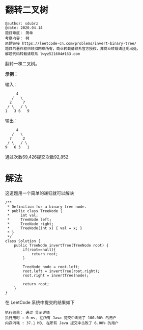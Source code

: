 # 翻转二叉树

```
@author: sdubrz
@date: 2020.04.14
题目难度： 简单
考察内容： 树
原题链接 https://leetcode-cn.com/problems/invert-binary-tree/
题目的著作权归领扣网络所有，商业转载请联系官方授权，非商业转载请注明出处。
解题代码转载请联系 lwyz521604#163.com
```

翻转一棵二叉树。

**示例：**

输入：
```
     4
   /   \
  2     7
 / \   / \
1   3 6   9
```
输出：
```
     4
   /   \
  7     2
 / \   / \
9   6 3   1
```

通过次数69,426提交次数92,852

# 解法

这道题用一个简单的递归就可以解决

```
/**
 * Definition for a binary tree node.
 * public class TreeNode {
 *     int val;
 *     TreeNode left;
 *     TreeNode right;
 *     TreeNode(int x) { val = x; }
 * }
 */
class Solution {
    public TreeNode invertTree(TreeNode root) {
        if(root==null){
            return root;
        }

        TreeNode node = root.left;
        root.left = invertTree(root.right);
        root.right = invertTree(node);

        return root;
    }
}
```

在 LeetCode 系统中提交的结果如下

```
执行结果： 通过 显示详情
执行用时 : 0 ms, 在所有 Java 提交中击败了 100.00% 的用户
内存消耗 : 37.1 MB, 在所有 Java 提交中击败了 6.00% 的用户
```